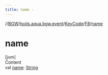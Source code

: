 ```yaml
---
title: name -
---
```

//[BGW](../../../../index.md)/[tools.aqua.bgw.event](../../index.md)/[KeyCode](../index.md)/[F8](index.md)/[name](name.md)



# name  
[jvm]  
Content  
val [name](name.md): [String](https://kotlinlang.org/api/latest/jvm/stdlib/kotlin/-string/index.html)  



